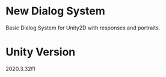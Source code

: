 # New Dialog System
 Basic Dialog System for Unity2D with responses and portraits.
 
# Unity Version
 2020.3.32f1
